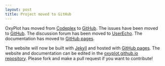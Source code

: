 ```yaml
---
layout: post
title: Project moved to GitHub
---
```


OxyPlot has moved from [Codeplex][cp] to [GitHub][gh].
The issues have been moved to [GitHub][issues].
The discussion forum has been moved to [UserEcho][ue].
The documentation has moved to [GitHub pages][docs].

The website will now be built with [Jekyll][jk] and hosted with [GitHub pages][pages].
The website and documentation can be edited in the [oxyplot.github.io repository][ghp]. Please fork and make a pull request if you want to contribute!

[cp]: https://oxyplot.codeplex.com/
[gh]: https://github.com/oxyplot/oxyplot
[issues]: https://github.com/oxyplot/oxyplot/issues
[ue]: http://oxyplot.userecho.com/
[ghp]: https://github.com/oxyplot/oxyplot.github.io
[docs]: /documentation
[jk]: http://jekyllrb.com/
[pages]: https://pages.github.com/
